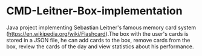# CMD-Leitner-Box-implementation
Java project implementing Sebastian Leitner's famous memory card system (https://en.wikipedia.org/wiki/Flashcard).The box with the user's cards is stored in a JSON file, he can add cards to the box, remove cards from the box, review the cards of the day and view statistics about his performance.
